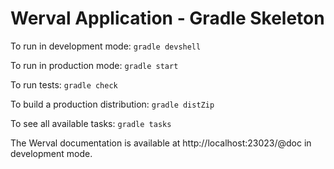 # Werval Application - Gradle Skeleton

To run in development mode: `gradle devshell`

To run in production mode: `gradle start`

To run tests: `gradle check`

To build a production distribution: `gradle distZip`

To see all available tasks: `gradle tasks`

The Werval documentation is available at http://localhost:23023/@doc in
development mode.
